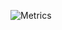 ![Metrics](https://metrics.lecoq.io/wertherm?template=classic&base.header=0&base.activity=0&base.community=0&base.repositories=0&base.metadata=0&isocalendar=1&languages=1&stars=1&isocalendar.duration=half-year&languages.colors=github&languages.threshold=0%25&stars.limit=4&config.timezone=America%2FSao_Paulo)
